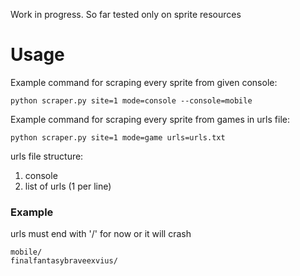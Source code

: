 Work in progress.
So far tested only on sprite resources

# Usage
Example command for scraping every sprite from given console: 
```console
python scraper.py site=1 mode=console --console=mobile
```
Example command for scraping every sprite from games in urls file: 
```console
python scraper.py site=1 mode=game urls=urls.txt
```
urls file structure:
1. console
2. list of urls (1 per line)
### Example
urls must end with '/' for now or it will crash
```
mobile/
finalfantasybraveexvius/
```
